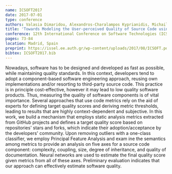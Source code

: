 ```yaml
---
name: ICSOFT2017
date: 2017-07-01
type: conference
authors: Valasia Dimaridou, Alexandros-Charalampos Kyprianidis, Michail Papamichail, Themistoklis Diamantopoulos and Andreas L. Symeonidis
title: 'Towards Modeling the User-perceived Quality of Source Code using Static Analysis Metrics'
conference: 12th International Conference on Software Technologies (ICSOFT)
pages: 73-84
location: Madrid, Spain
preprint: https://issel.ee.auth.gr/wp-content/uploads/2017/08/ICSOFT.pdf
bibtex: ICSOFT2017.bib
---
```


Nowadays, software has to be designed and developed as fast as possible, while
maintaining quality standards. In this context, developers tend to adopt a
component-based software engineering approach, reusing own implementations and/or
resorting to third-party source code. This practice is in principle cost-effective,
however it may lead to low quality software products. Thus, measuring the quality of
software components is of vital importance. Several approaches that use code metrics
rely on the aid of experts for defining target quality scores and deriving metric
thresholds, leading to results that are highly context-dependent and subjective. In
this work, we build a mechanism that employs static analysis metrics extracted from
GitHub projects and defines a target quality score based on repositories' stars and
forks, which indicate their adoption/acceptance by the developers' community. Upon
removing outliers with a one-class classifier, we employ Principal Feature Analysis
and exam ine the semantics among metrics to provide an analysis on five axes for a
source code component: complexity, coupling, size, degree of inheritance, and quality
of documentation. Neural networks are used to estimate the final quality score given
metrics from all of these axes. Preliminary evaluation indicates that our approach
can effectively estimate software quality.

